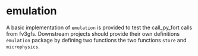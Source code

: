 emulation
=========

A basic implementation of `emulation` is provided to test the call_py_fort calls from fv3gfs.  Downstream projects should provide their own definitions `emulation` package by defining two functions the two functions `store`  and `microphysics`.

